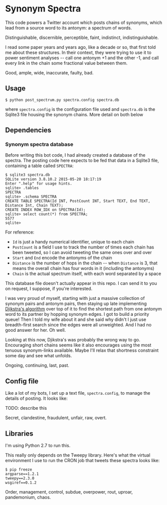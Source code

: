 # Synonym Spectra

This code powers a Twitter account which posts chains of synonyms, which lead
from a source word to its antonym: a spectrum of words.

Distinguishable, discernible, perceptible, faint, indistinct, indistinguishable.

I read some paper years and years ago, like a decade or so, that first told me
about these structures.  In their context, they were trying to use it to power
sentiment analyses -- call one antonym +1 and the other -1, and call every link
in the chain some fractional value between them.

Good, ample, wide, inaccurate, faulty, bad.

## Usage

```
$ python post_spectrum.py spectra.config spectra.db
```

where `spectra.config` is the configuration file used and `spectra.db` is the
Sqlite3 file housing the synonym chains.  More detail on both below

## Dependencies

### Synonym spectra database

Before writing this bot code, I had already created a database of the spectra.
The posting code here expects to be fed that data in a Sqlite3 file, containing
a table called `SPECTRA`:

```
$ sqlite3 spectra.db
SQLite version 3.8.10.2 2015-05-20 18:17:19
Enter ".help" for usage hints.
sqlite> .tables
SPECTRA
sqlite> .schema SPECTRA
CREATE TABLE SPECTRA(Id INT, PostCount INT, Start TEXT, End TEXT, Distance Int, Chain TEXT);
CREATE INDEX ROW_IDX on SPECTRA(Id);
sqlite> select count(*) from SPECTRA;
5577
sqlite>
```

For reference:

* `Id` is just a handy numerical identifier, unique to each chain
* `PostCount` is a field I use to track the number of times each chain has been
  tweeted, so I can avoid tweeting the same ones over and over
* `Start` and `End` encode the antonyms of the chain
* `Distance` is the number of hops in the chain -- when `Distance` is 3, that
  means the overall chain has four words in it (including the antonyms)
* `Chain` is the actual spectrum itself, with each word separated by a space

This database file doesn't actually appear in this repo.  I can send it to you
on request, I suppose, if you're interested.

I was very proud of myself, starting with just a massive collection of synonym
pairs and antonym pairs, then staying up late implementing
[Djikstra's algorithm](https://en.wikipedia.org/wiki/Dijkstra%27s_algorithm)
over top of it to find the shortest path from one antonym word to its partner
by hopping synonym edges.  I got to build a priority queue!  Then I told my
wife about it and she said why didn't I just use breadth-first search since the
edges were all unweighted.  And I had no good answer for her.  Oh well.

Looking at this now, Djikstra's was probably the wrong way to go.  Encouraging
short chains seems like it also encourages using the most tenuous synonym-links
available.  Maybe I'll relax that shortness constraint some day and see what
unfolds.

Ongoing, continuing, last, past.

## Config file

Like a lot of my bots, I set up a text file, `spectra.config`, to manage the
details of posting.  It looks like:

TODO: describe this

Secret, clandestine, fraudulent, unfair, raw, overt.

## Libraries

I'm using Python 2.7 to run this.

This really only depends on the Tweepy library.  Here's what the virtual
environment I use to run the CRON job that tweets these spectra looks like:

```
$ pip freeze
argparse==1.2.1
tweepy==2.3.0
wsgiref==0.1.2
```

Order, management, control, subdue, overpower, rout, uproar, pandemonium, chaos.

